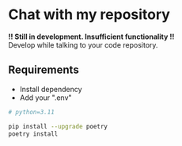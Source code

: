 # Chat with my repository

**!! Still in development. Insufficient functionality !!**  
Develop while talking to your code repository.

## Requirements
- Install dependency
- Add your ".env"
```sh
# python=3.11

pip install --upgrade poetry
poetry install
```